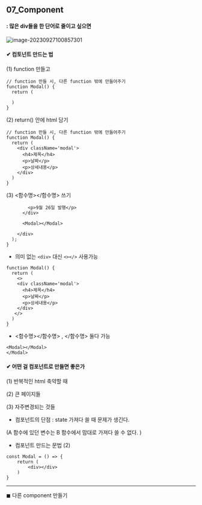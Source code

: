## 07_Component 

#### : 많은 div들을 한 단어로 줄이고 싶으면 

![image-20230927100857301](C:\Users\bestsu\AppData\Roaming\Typora\typora-user-images\image-20230927100857301.png)

#### ✔ 컴토넌트 만드는 법 

(1) function 만들고 

```react
// function 만들 시, 다른 function 밖에 만들어주기 
function Modal() {
  return (

  )
}
```

(2) return() 안에 html 담기 

```react
// function 만들 시, 다른 function 밖에 만들어주기 
function Modal() {
  return (
    <div className='modal'>
      <h4>제목</h4>
      <p>날짜</p>
      <p>상세내용</p>
    </div>
  )
}
```

(3) <함수명></함수명> 쓰기 

```react
        <p>9월 26일 발행</p>
      </div>

      <Modal></Modal>
    
	</div>
  );
}
```



* 의미 없는 `<div>` 대신 `<></>` 사용가능 

```react
function Modal() {
  return (
    <>
    <div className='modal'>
      <h4>제목</h4>
      <p>날짜</p>
      <p>상세내용</p>
    </div>
   </>
  )
}
```



* <함수명></함수명> , </함수명> 둘다 가능 

```react
<Modal></Modal>
</Modal>
```



#### ✔ 어떤 걸 컴포넌트로 만들면 좋은가 

(1) 반복적인 html 축약할 때 

(2) 큰 페이지들 

(3) 자주변경되는 것들 



* 컴포넌트의 단점 : state 가져다 쓸 때 문제가 생긴다.

(A 함수에 있던 변수는 B 함수에서 맘대로 가져다 쓸 수 없다. ) 



* 컴포넌트 만드는 문법 (2)

```react
const Modal = () => {
    return (
        <div></div>
    )
}
```



---



◼ 다른 component 만들기 